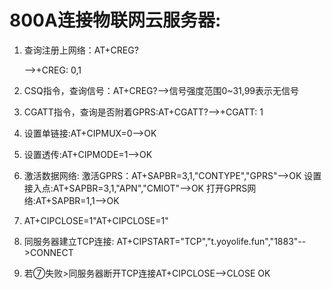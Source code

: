 # 800A连接物联网云服务器:

1. 查询注册上网络：AT+CREG?

    -->+CREG: 0,1

2. CSQ指令，查询信号：AT+CREG?-->信号强度范围0~31,99表示无信号

3. CGATT指令，查询是否附着GPRS:AT+CGATT?-->+CGATT: 1

4. 设置单链接:AT+CIPMUX=0-->OK

5. 设置透传:AT+CIPMODE=1-->OK

6. 激活数据网络:
    激活GPRS：AT+SAPBR=3,1,"CONTYPE","GPRS"-->OK
    设置接入点:AT+SAPBR=3,1,"APN","CMIOT"-->OK
    打开GPRS网络:AT+SAPBR=1,1-->OK

7. AT+CIPCLOSE=1"AT+CIPCLOSE=1"

8. 同服务器建立TCP连接:
    AT+CIPSTART="TCP","t.yoyolife.fun","1883"-->CONNECT

9. 若⑦失败>同服务器断开TCP连接AT+CIPCLOSE-->CLOSE OK